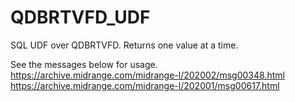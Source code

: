 # QDBRTVFD_UDF

SQL UDF over QDBRTVFD. Returns one value at a time.

See the messages below for usage.
https://archive.midrange.com/midrange-l/202002/msg00348.html
https://archive.midrange.com/midrange-l/202001/msg00617.html
